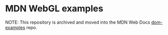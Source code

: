 # MDN WebGL examples

NOTE: This repository is archived and moved into the MDN Web Docs [dom-examples](https://github.com/mdn/dom-examples/tree/master/webgl-examples) repo.
